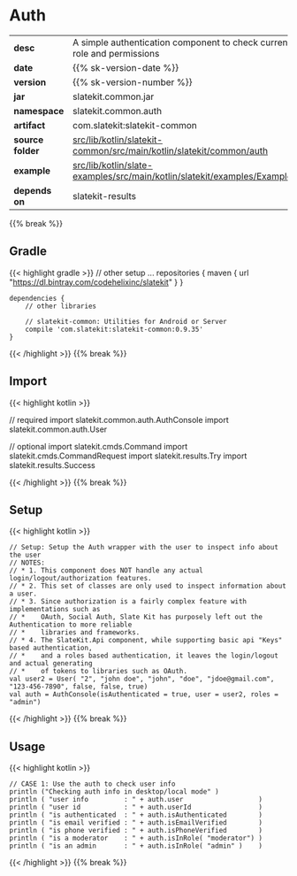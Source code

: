 
# Auth

<table class="table table-striped table-bordered">
  <tbody>
    <tr>
      <td><strong>desc</strong></td>
      <td>A simple authentication component to check current user role and permissions</td>
    </tr>
    <tr>
      <td><strong>date</strong></td>
      <td>{{% sk-version-date %}}</td>
    </tr>
    <tr>
      <td><strong>version</strong></td>
      <td>{{% sk-version-number %}}</td>
    </tr>
    <tr>
      <td><strong>jar</strong></td>
      <td>slatekit.common.jar</td>
    </tr>
    <tr>
      <td><strong>namespace</strong></td>
      <td>slatekit.common.auth</td>
    </tr>
    <tr>
      <td><strong>artifact</strong></td>
      <td>com.slatekit:slatekit-common</td>
    </tr>
    <tr>
      <td><strong>source folder</strong></td>
      <td><a href="https://github.com/slatekit/slatekit/tree/master/src/lib/kotlin/slatekit-common/src/main/kotlin/slatekit/common/auth" class="url-ch">src/lib/kotlin/slatekit-common/src/main/kotlin/slatekit/common/auth</a></td>
    </tr>
    <tr>
      <td><strong>example</strong></td>
      <td><a href="https://github.com/slatekit/slatekit/tree/master/src/lib/kotlin/slatekit-examples/src/main/kotlin/slatekit/examples/Example_Auth.kt" class="url-ch">src/lib/kotlin/slate-examples/src/main/kotlin/slatekit/examples/Example_Auth.kt</a></td>
    </tr>
    <tr>
      <td><strong>depends on</strong></td>
      <td> slatekit-results</td>
    </tr>
  </tbody>
</table>
{{% break %}}

## Gradle
{{< highlight gradle >}}
    // other setup ...
    repositories {
        maven { url  "https://dl.bintray.com/codehelixinc/slatekit" }
    }

    dependencies {
        // other libraries

        // slatekit-common: Utilities for Android or Server
        compile 'com.slatekit:slatekit-common:0.9.35'
    }

{{< /highlight >}}
{{% break %}}

## Import
{{< highlight kotlin >}}


// required 
import slatekit.common.auth.AuthConsole
import slatekit.common.auth.User



// optional 
import slatekit.cmds.Command
import slatekit.cmds.CommandRequest
import slatekit.results.Try
import slatekit.results.Success




{{< /highlight >}}
{{% break %}}

## Setup
{{< highlight kotlin >}}



    // Setup: Setup the Auth wrapper with the user to inspect info about the user
    // NOTES:
    // * 1. This component does NOT handle any actual login/logout/authorization features.
    // * 2. This set of classes are only used to inspect information about a user.
    // * 3. Since authorization is a fairly complex feature with implementations such as
    // *    OAuth, Social Auth, Slate Kit has purposely left out the Authentication to more reliable
    // *    libraries and frameworks.
    // * 4. The SlateKit.Api component, while supporting basic api "Keys" based authentication,
    // *    and a roles based authentication, it leaves the login/logout and actual generating
    // *    of tokens to libraries such as OAuth.
    val user2 = User( "2", "john doe", "john", "doe", "jdoe@gmail.com", "123-456-7890", false, false, true)
    val auth = AuthConsole(isAuthenticated = true, user = user2, roles = "admin")
    


{{< /highlight >}}
{{% break %}}

## Usage
{{< highlight kotlin >}}


    // CASE 1: Use the auth to check user info
    println ("Checking auth info in desktop/local mode" )
    println ( "user info         : " + auth.user                   )
    println ( "user id           : " + auth.userId                 )
    println ( "is authenticated  : " + auth.isAuthenticated        )
    println ( "is email verified : " + auth.isEmailVerified        )
    println ( "is phone verified : " + auth.isPhoneVerified        )
    println ( "is a moderator    : " + auth.isInRole( "moderator") )
    println ( "is an admin       : " + auth.isInRole( "admin" )    )
    

{{< /highlight >}}
{{% break %}}

